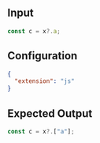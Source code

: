 
## Input
```javascript input
const c = x?.a;
```

## Configuration
```json configuration
{
  "extension": "js"
}
```

## Expected Output
```javascript expected output
const c = x?.["a"];
```
